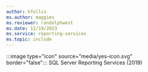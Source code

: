 ```yaml
---
author: kfollis
ms.author: maggies
ms.reviewer: randolphwest
ms.date: 12/19/2023
ms.service: reporting-services
ms.topic: include
---
```

:::image type="icon" source="media/yes-icon.svg" border="false":::&nbsp;SQL&nbsp;Server Reporting Services (2019)